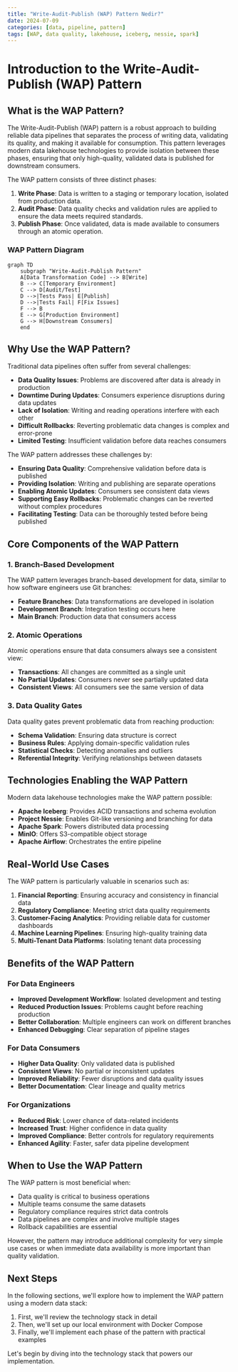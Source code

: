 ```yaml
---
title: "Write-Audit-Publish (WAP) Pattern Nedir?"
date: 2024-07-09
categories: [data, pipeline, pattern]
tags: [WAP, data quality, lakehouse, iceberg, nessie, spark]
---
```


# Introduction to the Write-Audit-Publish (WAP) Pattern

## What is the WAP Pattern?

The Write-Audit-Publish (WAP) pattern is a robust approach to building reliable data pipelines that separates the process of writing data, validating its quality, and making it available for consumption. This pattern leverages modern data lakehouse technologies to provide isolation between these phases, ensuring that only high-quality, validated data is published for downstream consumers.

The WAP pattern consists of three distinct phases:

1. **Write Phase**: Data is written to a staging or temporary location, isolated from production data.
2. **Audit Phase**: Data quality checks and validation rules are applied to ensure the data meets required standards.
3. **Publish Phase**: Once validated, data is made available to consumers through an atomic operation.

### WAP Pattern Diagram
```mermaid
graph TD
    subgraph "Write-Audit-Publish Pattern"
    A[Data Transformation Code] --> B[Write]
    B --> C[Temporary Environment]
    C --> D[Audit/Test]
    D -->|Tests Pass| E[Publish]
    D -->|Tests Fail| F[Fix Issues]
    F --> B
    E --> G[Production Environment]
    G --> H[Downstream Consumers]
    end
```

## Why Use the WAP Pattern?

Traditional data pipelines often suffer from several challenges:

- **Data Quality Issues**: Problems are discovered after data is already in production
- **Downtime During Updates**: Consumers experience disruptions during data updates
- **Lack of Isolation**: Writing and reading operations interfere with each other
- **Difficult Rollbacks**: Reverting problematic data changes is complex and error-prone
- **Limited Testing**: Insufficient validation before data reaches consumers

The WAP pattern addresses these challenges by:

- **Ensuring Data Quality**: Comprehensive validation before data is published
- **Providing Isolation**: Writing and publishing are separate operations
- **Enabling Atomic Updates**: Consumers see consistent data views
- **Supporting Easy Rollbacks**: Problematic changes can be reverted without complex procedures
- **Facilitating Testing**: Data can be thoroughly tested before being published

## Core Components of the WAP Pattern

### 1. Branch-Based Development

The WAP pattern leverages branch-based development for data, similar to how software engineers use Git branches:

- **Feature Branches**: Data transformations are developed in isolation
- **Development Branch**: Integration testing occurs here
- **Main Branch**: Production data that consumers access

### 2. Atomic Operations

Atomic operations ensure that data consumers always see a consistent view:

- **Transactions**: All changes are committed as a single unit
- **No Partial Updates**: Consumers never see partially updated data
- **Consistent Views**: All consumers see the same version of data

### 3. Data Quality Gates

Data quality gates prevent problematic data from reaching production:

- **Schema Validation**: Ensuring data structure is correct
- **Business Rules**: Applying domain-specific validation rules
- **Statistical Checks**: Detecting anomalies and outliers
- **Referential Integrity**: Verifying relationships between datasets

## Technologies Enabling the WAP Pattern

Modern data lakehouse technologies make the WAP pattern possible:

- **Apache Iceberg**: Provides ACID transactions and schema evolution
- **Project Nessie**: Enables Git-like versioning and branching for data
- **Apache Spark**: Powers distributed data processing
- **MinIO**: Offers S3-compatible object storage
- **Apache Airflow**: Orchestrates the entire pipeline

## Real-World Use Cases

The WAP pattern is particularly valuable in scenarios such as:

1. **Financial Reporting**: Ensuring accuracy and consistency in financial data
2. **Regulatory Compliance**: Meeting strict data quality requirements
3. **Customer-Facing Analytics**: Providing reliable data for customer dashboards
4. **Machine Learning Pipelines**: Ensuring high-quality training data
5. **Multi-Tenant Data Platforms**: Isolating tenant data processing

## Benefits of the WAP Pattern

### For Data Engineers

- **Improved Development Workflow**: Isolated development and testing
- **Reduced Production Issues**: Problems caught before reaching production
- **Better Collaboration**: Multiple engineers can work on different branches
- **Enhanced Debugging**: Clear separation of pipeline stages

### For Data Consumers

- **Higher Data Quality**: Only validated data is published
- **Consistent Views**: No partial or inconsistent updates
- **Improved Reliability**: Fewer disruptions and data quality issues
- **Better Documentation**: Clear lineage and quality metrics

### For Organizations

- **Reduced Risk**: Lower chance of data-related incidents
- **Increased Trust**: Higher confidence in data quality
- **Improved Compliance**: Better controls for regulatory requirements
- **Enhanced Agility**: Faster, safer data pipeline development

## When to Use the WAP Pattern

The WAP pattern is most beneficial when:

- Data quality is critical to business operations
- Multiple teams consume the same datasets
- Regulatory compliance requires strict data controls
- Data pipelines are complex and involve multiple stages
- Rollback capabilities are essential

However, the pattern may introduce additional complexity for very simple use cases or when immediate data availability is more important than quality validation.

## Next Steps

In the following sections, we'll explore how to implement the WAP pattern using a modern data stack:

1. First, we'll review the technology stack in detail
2. Then, we'll set up our local environment with Docker Compose
3. Finally, we'll implement each phase of the pattern with practical examples

Let's begin by diving into the technology stack that powers our implementation. 